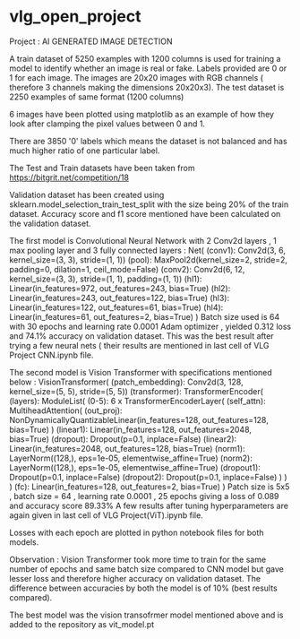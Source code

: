 # vlg_open_project
Project : AI GENERATED IMAGE DETECTION

A train dataset of 5250 examples with 1200 columns is used for training a model to identify whether an image is real or fake. Labels provided are 0 or 1 for each image. The images are 20x20 images with RGB channels ( therefore 3 channels making the dimensions 20x20x3).
The test dataset is 2250 examples of same format (1200 columns)

6 images have been plotted using matplotlib as an example of how they look after clamping the pixel values between 0 and 1.

There are 3850 '0' labels which means the dataset is not balanced and has much higher ratio of one particular label.

The Test and Train datasets have been taken from https://bitgrit.net/competition/18

Validation dataset has been created using sklearn.model_selection_train_test_split with the size being 20% of the train dataset. Accuracy score and f1 score mentioned have been calculated on the validation dataset. 

The first model is Convolutional Neural Network with 2 Conv2d layers , 1 max pooling layer and 3 fully connected layers :
Net(
  (conv1): Conv2d(3, 6, kernel_size=(3, 3), stride=(1, 1))
  (pool): MaxPool2d(kernel_size=2, stride=2, padding=0, dilation=1, ceil_mode=False)
  (conv2): Conv2d(6, 12, kernel_size=(3, 3), stride=(1, 1), padding=(1, 1))
  (hl1): Linear(in_features=972, out_features=243, bias=True)
  (hl2): Linear(in_features=243, out_features=122, bias=True)
  (hl3): Linear(in_features=122, out_features=61, bias=True)
  (hl4): Linear(in_features=61, out_features=2, bias=True)
)
Batch size used is 64 with 30 epochs and learning rate 0.0001 Adam optimizer , yielded 0.312 loss and 74.1% accuracy on validation dataset. This was the best result after trying a few neural nets ( their results are mentioned in last cell of VLG Project CNN.ipynb file.

The second model is Vision Transformer  with specifications mentioned below :
VisionTransformer(
  (patch_embedding): Conv2d(3, 128, kernel_size=(5, 5), stride=(5, 5))
  (transformer): TransformerEncoder(
    (layers): ModuleList(
      (0-5): 6 x TransformerEncoderLayer(
        (self_attn): MultiheadAttention(
          (out_proj): NonDynamicallyQuantizableLinear(in_features=128, out_features=128, bias=True)
        )
        (linear1): Linear(in_features=128, out_features=2048, bias=True)
        (dropout): Dropout(p=0.1, inplace=False)
        (linear2): Linear(in_features=2048, out_features=128, bias=True)
        (norm1): LayerNorm((128,), eps=1e-05, elementwise_affine=True)
        (norm2): LayerNorm((128,), eps=1e-05, elementwise_affine=True)
        (dropout1): Dropout(p=0.1, inplace=False)
        (dropout2): Dropout(p=0.1, inplace=False)
      )
    )
  )
  (fc): Linear(in_features=128, out_features=2, bias=True)
)
Patch size is 5x5 , batch size = 64 , learning rate 0.0001 , 25 epochs giving a loss of 0.089 and accuracy score 89.33%
A few results after tuning hyperparameters are again given in last cell of VLG Project(ViT).ipynb file.

Losses with each epoch are plotted in python notebook files for both models.

Observation : Vision Transformer took more time to train for the same number of epochs and same batch size compared to CNN model but gave lesser loss and therefore higher accuracy on validation dataset. The difference between accuracies by both the model is of 10% (best results compared).

The best model was the vision transofrmer model mentioned above and is added to the repository as vit_model.pt

